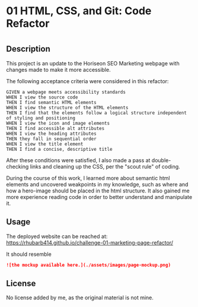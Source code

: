 # 01 HTML, CSS, and Git: Code Refactor

# <Horiseon landing page refactor>

## Description

This project is an update to the Horiseon SEO Marketing webpage with changes made to make it more accessible.

The following acceptance criteria were considered in this refactor:

```
GIVEN a webpage meets accessibility standards
WHEN I view the source code
THEN I find semantic HTML elements
WHEN I view the structure of the HTML elements
THEN I find that the elements follow a logical structure independent of styling and positioning
WHEN I view the icon and image elements
THEN I find accessible alt attributes
WHEN I view the heading attributes
THEN they fall in sequential order
WHEN I view the title element
THEN I find a concise, descriptive title
```

After these conditions were satisfied, I also made a pass at double-checking links and cleaning up the CSS, per the "scout rule" of coding.

During the course of this work, I learned more about semantic html elements and uncovered weakpoints in my knowledge, such as where and how a hero-image should be placed in the html structure. It also gained me more experience reading code in order to better understand and manipulate it.

## Usage

The deployed website can be reached at: https://rhubarb414.github.io/challenge-01-marketing-page-refactor/

It should resemble

```md
![the mockup available here.](./assets/images/page-mockup.png)
```

## License

No license added by me, as the original material is not mine.
